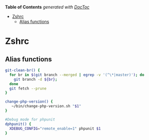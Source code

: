 <!-- START doctoc generated TOC please keep comment here to allow auto update -->
<!-- DON'T EDIT THIS SECTION, INSTEAD RE-RUN doctoc TO UPDATE -->
**Table of Contents**  *generated with [DocToc](https://github.com/thlorenz/doctoc)*

- [Zshrc](#zshrc)
  - [Alias functions](#alias-functions)

<!-- END doctoc generated TOC please keep comment here to allow auto update -->

Zshrc
======

Alias functions
------

```bash
git-clean-br() {
  for br in $(git branch --merged | egrep -v '(^\*|master)'); do
    git branch -d ${br};
  done
  git fetch --prune
}

change-php-version() {
   ~/bin/change-php-version.sh "$1"
}

#Debug mode for phpunit
dphpunit() {
  XDEBUG_CONFIG="remote_enable=1" phpunit $1
}
```